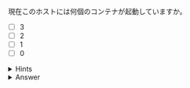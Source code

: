 現在このホストには何個のコンテナが起動していますか。

- [ ] 3
- [ ] 2
- [ ] 1
- [ ] 0

<details>
  <summary>Hints</summary>

`docker container ls` コマンドか `docker ps` コマンドを実行して実行中のコンテナ数を確認します。

</details>

<details>
  <summary>Answer</summary>

0

</details>
